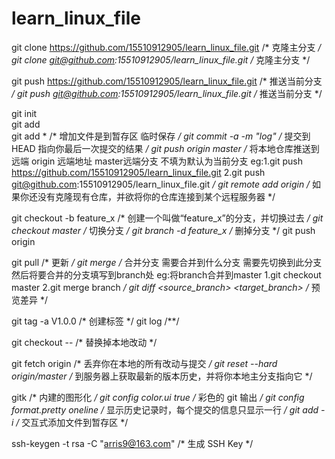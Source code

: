 # learn_linux_file
git clone https://github.com/15510912905/learn_linux_file.git     /* 克隆主分支 */
git clone git@github.com:15510912905/learn_linux_file.git         /* 克隆主分支 */

git push https://github.com/15510912905/learn_linux_file.git      /* 推送当前分支 */
git push git@github.com:15510912905/learn_linux_file.git          /* 推送当前分支 */
																  
git init                                                          
git add <filename>                                                
git add *                                                         /* 增加文件是到暂存区 临时保存 */
git commit -a -m "log"                                            /* 提交到HEAD 指向你最后一次提交的结果 */
git push origin master                                            /* 将本地仓库推送到远端 origin 远端地址 master远端分支 不填为默认为当前分支 eg:1.git push https://github.com/15510912905/learn_linux_file.git 2.git push git@github.com:15510912905/learn_linux_file.git */
git remote add origin <server>                                    /* 如果你还没有克隆现有仓库，并欲将你的仓库连接到某个远程服务器 */
												                  
git checkout -b feature_x                                         /* 创建一个叫做“feature_x”的分支，并切换过去 */
git checkout master                                               /* 切换分支 */
git branch -d feature_x                                           /* 删掉分支 */
git push origin <branch>                                          
												                  
git pull                                                          /* 更新 */
git merge <branch>                                                /* 合并分支 需要合并到什么分支 需要先切换到此分支 然后将要合并的分支填写到branch处 eg:将branch合并到master 1.git checkout master 2.git merge branch */
git diff <source_branch> <target_branch>                          /* 预览差异 */
												                  
git tag -a V1.0.0                                                 /* 创建标签 */
git log                                                           /**/
												                  
git checkout -- <filename>                                        /* 替换掉本地改动 */
												                  
git fetch origin                                                  /* 丢弃你在本地的所有改动与提交 */
git reset --hard origin/master                                    /* 到服务器上获取最新的版本历史，并将你本地主分支指向它 */
												                  
gitk                                                              /* 内建的图形化 */
git config color.ui true                                          /* 彩色的 git 输出 */
git config format.pretty oneline                                  /* 显示历史记录时，每个提交的信息只显示一行 */
git add -i                                                        /* 交互式添加文件到暂存区 */
												                  
ssh-keygen -t rsa -C "arris9@163.com"                             /* 生成 SSH Key */

